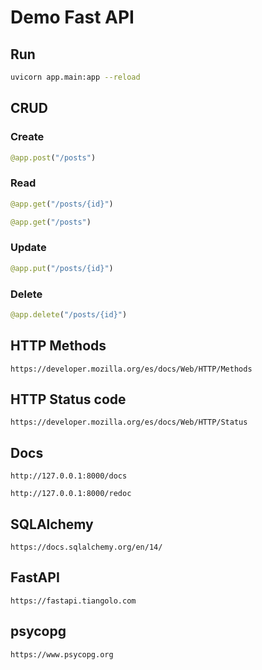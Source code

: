 # Demo Fast API

## Run

```bash
uvicorn app.main:app --reload
```

## CRUD

### Create

```python
@app.post("/posts")
```

### Read

```python
@app.get("/posts/{id}")
```

```python
@app.get("/posts")
```

### Update

```python
@app.put("/posts/{id}")
```

### Delete

```python
@app.delete("/posts/{id}")
```

## HTTP Methods

```http
https://developer.mozilla.org/es/docs/Web/HTTP/Methods
```

## HTTP Status code

```http
https://developer.mozilla.org/es/docs/Web/HTTP/Status
```

## Docs

```http
http://127.0.0.1:8000/docs
```

```http
http://127.0.0.1:8000/redoc
```

## SQLAlchemy

```http
https://docs.sqlalchemy.org/en/14/
```

## FastAPI

```http
https://fastapi.tiangolo.com
```

## psycopg

```http
https://www.psycopg.org
```

